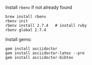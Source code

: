 Install `rbenv` if not already found

    brew install rbenv
    rbenv init
    rbenv install 2.7.4   # install ruby 
    rbenv global 2.7.4

Install gems:

    gem install asciidoctor
    gem install asciidoctor-latex --pre 
    gem install asciidoctor-bibtex
